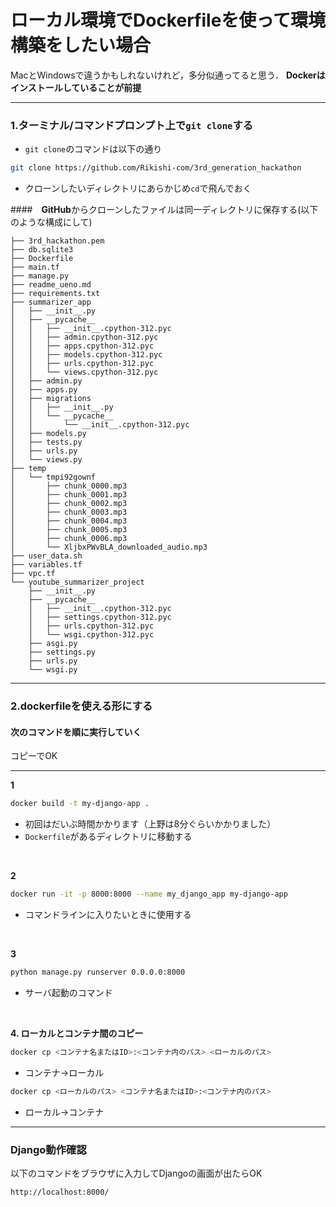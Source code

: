 # ローカル環境でDockerfileを使って環境構築をしたい場合
MacとWindowsで違うかもしれないけれど，多分似通ってると思う．
**Dockerはインストールしていることが前提**

---

### 1.ターミナル/コマンドプロンプト上で`git clone`する
- `git clone`のコマンドは以下の通り

```bash
git clone https://github.com/Rikishi-com/3rd_generation_hackathon
```
- クローンしたいディレクトリにあらかじめ`cd`で飛んでおく

####　**GitHub**からクローンしたファイルは同一ディレクトリに保存する(以下のような構成にして)
```tree
├── 3rd_hackathon.pem
├── db.sqlite3
├── Dockerfile
├── main.tf
├── manage.py
├── readme_ueno.md
├── requirements.txt
├── summarizer_app
│   ├── __init__.py
│   ├── __pycache__
│   │   ├── __init__.cpython-312.pyc
│   │   ├── admin.cpython-312.pyc
│   │   ├── apps.cpython-312.pyc
│   │   ├── models.cpython-312.pyc
│   │   ├── urls.cpython-312.pyc
│   │   └── views.cpython-312.pyc
│   ├── admin.py
│   ├── apps.py
│   ├── migrations
│   │   ├── __init__.py
│   │   └── __pycache__
│   │       └── __init__.cpython-312.pyc
│   ├── models.py
│   ├── tests.py
│   ├── urls.py
│   └── views.py
├── temp
│   └── tmpi92gownf
│       ├── chunk_0000.mp3
│       ├── chunk_0001.mp3
│       ├── chunk_0002.mp3
│       ├── chunk_0003.mp3
│       ├── chunk_0004.mp3
│       ├── chunk_0005.mp3
│       ├── chunk_0006.mp3
│       └── XljbxPWvBLA_downloaded_audio.mp3
├── user_data.sh
├── variables.tf
├── vpc.tf
└── youtube_summarizer_project
    ├── __init__.py
    ├── __pycache__
    │   ├── __init__.cpython-312.pyc
    │   ├── settings.cpython-312.pyc
    │   ├── urls.cpython-312.pyc
    │   └── wsgi.cpython-312.pyc
    ├── asgi.py
    ├── settings.py
    ├── urls.py
    └── wsgi.py

```

---

### 2.dockerfileを使える形にする

#### 次のコマンドを順に実行していく
コピーでOK

---

**1**
```bash
docker build -t my-django-app .
```
- 初回はだいぶ時間かかります（上野は8分ぐらいかかりました）
- `Dockerfile`があるディレクトリに移動する
<br>

**2**
```bash
docker run -it -p 8000:8000 --name my_django_app my-django-app
```
- コマンドラインに入りたいときに使用する
<br>

**3**
```bash
python manage.py runserver 0.0.0.0:8000
```
- サーバ起動のコマンド
<br>

**4. ローカルとコンテナ間のコピー**
```bash
docker cp <コンテナ名またはID>:<コンテナ内のパス> <ローカルのパス>
```
- コンテナ→ローカル

```bash
docker cp <ローカルのパス> <コンテナ名またはID>:<コンテナ内のパス>
```
- ローカル→コンテナ

---

### Django動作確認
以下のコマンドをブラウザに入力してDjangoの画面が出たらOK
```bash
http://localhost:8000/
```